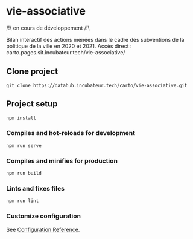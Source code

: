 # vie-associative

/!\ en cours de développement /!\ 

Bilan interactif des actions menées dans le cadre des subventions de la politique de la ville en 2020 et 2021.
Accès direct : carto.pages.sit.incubateur.tech/vie-associative/

## Clone project
```
git clone https://datahub.incubateur.tech/carto/vie-associative.git
```

## Project setup
```
npm install
```

### Compiles and hot-reloads for development
```
npm run serve
```

### Compiles and minifies for production
```
npm run build
```

### Lints and fixes files
```
npm run lint
```

### Customize configuration
See [Configuration Reference](https://cli.vuejs.org/config/).

